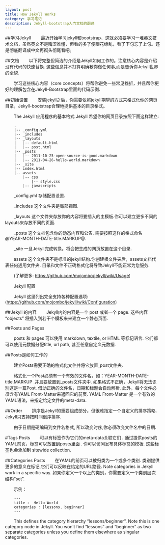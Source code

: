 ```yaml
---
layout: post
title: How Jekyll Works
category: 学习笔记
description: Jekyll-bootstrap入门文档的翻译
---
```

##学习Jekyll
　　最近开始学习jekyll和bootstrap，这就必须要学习一堆英文技术文档，虽然英文不是晦涩难懂，但看的多了便眼花缭乱，看了下句忘了上句。还是彻底翻译成中文再彻头彻尾看吧。  	

##文档
　　以下将完整但简洁的介绍是Jekyll如何工作的。注意核心内容是介绍没有代码的快速替换. 这些信息并不打算明确教你做任何事,而是告诉你Jekyll世界的全貌.

　　学习这些核心内容（core concepts）将帮你避免一些常见挫折，并且帮你更好的理解包含在Jekyll-Bootstrap里面的代码示例.

##初始设置
　　安装jekyll之后，你需要依照jekyll期望的方式来格式化你的网页目录，Jekyll-bootstrap合理地提供基本的目录格式。 

　　The Jekyll 应用程序的基本格式
Jekyll 希望你的网页目录按照下面这样建立:

		.
		|-- _config.yml
		|-- _includes
		|-- _layouts
		|   |-- default.html
		|   |-- post.html
		|-- _posts
		|   |-- 2011-10-25-open-source-is-good.markdown
		|   |-- 2011-04-26-hello-world.markdown
		|-- _site
		|-- index.html
		|-- assets
		    |-- css
		        |-- style.css
		    |-- javascripts


　　_config.yml 存储配置设置.

　　_includes 这个文件夹是局部视图.

　　_layouts 这个文件夹存放你的内容将要插入的主模板.你可以建立更多不同的layouts来存放不同的页面.

　　_posts 这个文档包含你的动态内容和公告. 需要按照这样的格式命名 @YEAR-MONTH-DATE-title.MARKUP@.

　　_site 一旦Jekyll完成转换，将会把生成的网页放置在这个目录.

　　assets 这个文件夹不是标准的jekyll结构.你创建根文件夹后，assets文档代表任何通用文件夹. 目录和文件不正确格式化将导致Jekyll不能正常为您服务.

　　(了解更多: https://github.com/mojombo/jekyll/wiki/Usage)

　　Jekyll 配置

　　Jekyll 这里列出完全支持各种配置选项: (https://github.com/mojombo/jekyll/wiki/Configuration)

##Jekyll 的内容
　　Jekyll内的内容是一个 post 或者一个 page. 这些内容 “objects” 将插入到若干个模板来来建立一个静态页面.

##Posts and Pages

　　posts 和 pages 可以使用 markdown, textile, or HTML 等标记语言. 它们都可以使用元数据分配title, url path, 甚至任意自定义元数据.

##Posts是如何工作的

　　建立Posts需要正确的格式化文件并将它放置_post文件夹.

　　格式化一个Post必须有一个有效的文件名，如：YEAR-MONTH-DATE-title.MARKUP .并且要放置到_posts文件夹中. 如果格式不正确，Jekyll将无法识别这是一篇Post. 借助正确的文件名，日期和标题会自动解析. 此外，每个文件必须含有YAML Front-Matter来返回它的前页. YAML Front-Matter 是一个有效的YAML语法，来指定给定文件的meta-data.

##Order
　　排序是Jekyll的重要组成部分，但很难指定一个自定义的排序策略. Jekyll只支持按时间倒序排序.

　　由于日期是硬编码到文件名格式, 所以改变时序,你必须改变文件名中的日期.

#Tags Posts
　　可以有标签作为它们的meta-data关联它们 . 通过提供posts的YAML前页，标签可以放置到posts里面 . 你可以访问发布具体标签的模板. 这些标签也会添加到 sitewide collection.

##Categories Posts
　　在YAML的前页可以被归类为一个或多个类别. 类别提供更多的意义在标记,它们可以反映在给定的URL路径. Note categories in Jekyll work in a specific way. 如果你定义一个以上的类别，你需要定义一个类别层次结构“set”.

　　示例：

		---
		title :  Hello World
		categories : [lessons, beginner]
		---
		
　　This defines the category hierarchy “lessons/beginner”. Note this is one category node in Jekyll. You won’t find “lessons” and “beginner” as two separate categories unless you define them elsewhere as singular categories.




		
